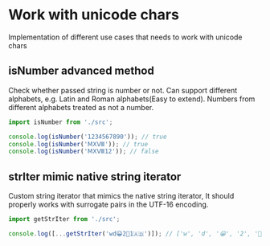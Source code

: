 # Work with unicode chars

Implementation of different use cases that needs to work with unicode chars

## isNumber advanced method

Check whether passed string is number or not.
Can support different alphabets, e.g. Latin and Roman alphabets(Easy to extend).
Numbers from different alphabets treated as not a number.

```js
import isNumber from './src';

console.log(isNumber('1234567890')); // true
console.log(isNumber('ⅯⅩⅧ')); // true
console.log(isNumber('ⅯⅩⅧ12')); // false
```

## strIter mimic native string iterator

Custom string iterator that mimics the native string iterator,
It should properly works with surrogate pairs in the UTF-16 encoding.

```js
import getStrIter from './src';

console.log([...getStrIter('wd😀2🧓1🇦🇩')]); // ['w', 'd', '😀', '2', '🧓', '1', '🇦', '🇩']
```
